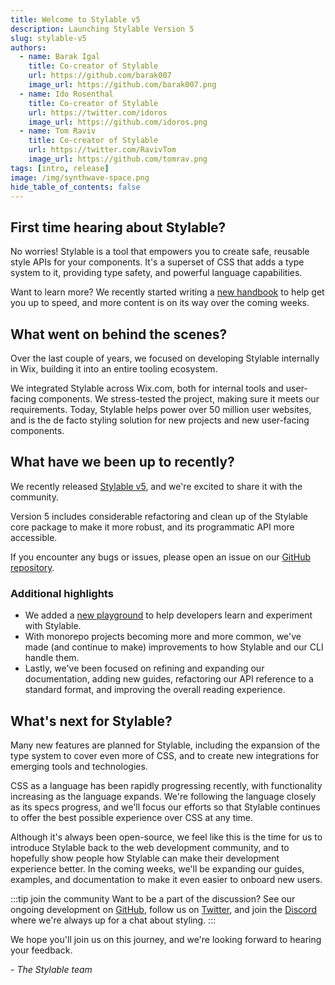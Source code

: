 ```yaml
---
title: Welcome to Stylable v5
description: Launching Stylable Version 5
slug: stylable-v5
authors:
  - name: Barak Igal
    title: Co-creator of Stylable
    url: https://github.com/barak007
    image_url: https://github.com/barak007.png
  - name: Ido Rosenthal
    title: Co-creator of Stylable
    url: https://twitter.com/idoros
    image_url: https://github.com/idoros.png
  - name: Tom Raviv
    title: Co-creator of Stylable
    url: https://twitter.com/RavivTom
    image_url: https://github.com/tomrav.png
tags: [intro, release]
image: /img/synthwave-space.png
hide_table_of_contents: false
---
```


## First time hearing about Stylable?

No worries! Stylable is a tool that empowers you to create safe, reusable style APIs for your components. It's a superset of CSS that adds a type system to it, providing type safety, and powerful language capabilities.

Want to learn more? We recently started writing a [new handbook](/docs/guides/handbook/intro) to help get you up to speed, and more content is on its way over the coming weeks.

## What went on behind the scenes?

Over the last couple of years, we focused on developing Stylable internally in Wix, building it into an entire tooling ecosystem.

We integrated Stylable across Wix.com, both for internal tools and user-facing components. We stress-tested the project, making sure it meets our requirements. Today, Stylable helps power over 50 million user websites, and is the de facto styling solution for new projects and new user-facing components.

## What have we been up to recently?

We recently released [Stylable v5](https://github.com/wix/stylable/releases/tag/v5.0.0), and we're excited to share it with the community.

Version 5 includes considerable refactoring and clean up of the Stylable core package to make it more robust, and its programmatic API more accessible.

If you encounter any bugs or issues, please open an issue on our [GitHub repository](https://github.com/wix/stylable/issues).

### Additional highlights

- We added a [new playground](https://stylable.io/playground) to help developers learn and experiment with Stylable.
- With monorepo projects becoming more and more common, we've made (and continue to make) improvements to how Stylable and our CLI handle them.
- Lastly, we've been focused on refining and expanding our documentation, adding new guides, refactoring our API reference to a standard format, and improving the overall reading experience.

## What's next for Stylable?

Many new features are planned for Stylable, including the expansion of the type system to cover even more of CSS, and to create new integrations for emerging tools and technologies.

CSS as a language has been rapidly progressing recently, with functionality increasing as the language expands. We're following the language closely as its specs progress, and we'll focus our efforts so that Stylable continues to offer the best possible experience over CSS at any time.

Although it's always been open-source, we feel like this is the time for us to introduce Stylable back to the web development community, and to hopefully show people how Stylable can make their development experience better. In the coming weeks, we'll be expanding our guides, examples, and documentation to make it even easier to onboard new users.

:::tip join the community
Want to be a part of the discussion? See our ongoing development on [GitHub](https://github.com/wix/stylable), follow us on [Twitter](https://twitter.com/stylableio), and join the [Discord](https://discord.gg/C5ZhENSbV7) where we're always up for a chat about styling.
:::

We hope you'll join us on this journey, and we're looking forward to hearing your feedback.

\- _The Stylable team_
